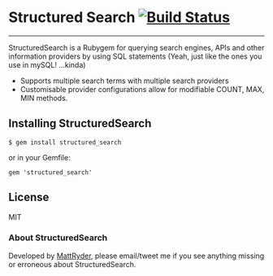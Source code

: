 # Structured Search     [![Build Status](https://travis-ci.org/MattRyder/StructuredSearch.svg?branch=master)](https://travis-ci.org/MattRyder/StructuredSearch)
---

StructuredSearch is a Rubygem for querying search engines, APIs and other information providers by using SQL statements (Yeah, just like the ones you use in mySQL! ...kinda)

  - Supports multiple search terms with multiple search providers
  - Customisable provider configurations allow for modifiable COUNT, MAX, MIN methods.
  
## Installing StructuredSearch

    $ gem install structured_search

or in your Gemfile:
    
    gem 'structured_search'
    

## License
MIT

### About StructuredSearch
Developed by [MattRyder](http://mattryder.co.uk), please email/tweet me if you see anything missing or erroneous about StructuredSearch.
